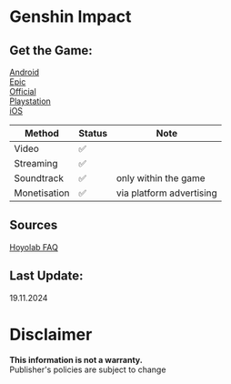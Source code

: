 # Genshin Impact

## Get the Game:
[Android](https://play.google.com/store/apps/details?id=com.miHoYo.GenshinImpact)  
[Epic](https://store.epicgames.com/de/p/genshin-impact)  
[Official](https://genshin.hoyoverse.com/en)  
[Playstation](https://www.playstation.com/de-de/games/genshin-impact/)  
[iOS](https://apps.apple.com/us/app/genshin-impact/id1517783697)  

|**Method**|**Status**|**Note**|
|---|---|---|
|Video|✅||
|Streaming|✅||
|Soundtrack|✅|only within the game|
|Monetisation|✅|via platform advertising|

## Sources
[Hoyolab FAQ](https://www.hoyolab.com/article/143107)  

## Last Update:
19.11.2024

# Disclaimer
**This information is not a warranty.**  
Publisher's policies are subject to change
